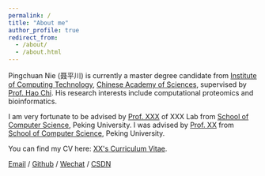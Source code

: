```yaml
---
permalink: /
title: "About me"
author_profile: true
redirect_from: 
  - /about/
  - /about.html
---
```


Pingchuan Nie (聂平川) is currently a master degree candidate from [Institute of Computing Technology](http://www.ict.cas.cn/), [Chinese Academy of Sciences](https://www.ucas.ac.cn/), supervised by [Prof. Hao Chi](https://ict.cas.cn/sourcedb/cn/jssrck/201611/t20161125_4701730.html). His research interests include computational proteomics and bioinformatics.

I am very fortunate to be advised by [Prof. XXX](https://www.XXX.com/) of XXX Lab from [School of Computer Science](https://cs.pku.edu.cn/), Peking University. I was advised by [Prof. XX](https://XXX.pku.edu.cn/) from [School of Computer Science](https://cs.pku.edu.cn/), Peking University.

You can find my CV here: [XX's Curriculum Vitae](../assets/Curriculum_Vitae.pdf).

[Email](mailto:XX@stu.pku.edu.cn) / [Github](https://github.com/QiuDi233) / [Wechat](../images/wechat.jpg) / [CSDN](https://blog.csdn.net/qd1813100174?spm=1000.2115.3001.5343)